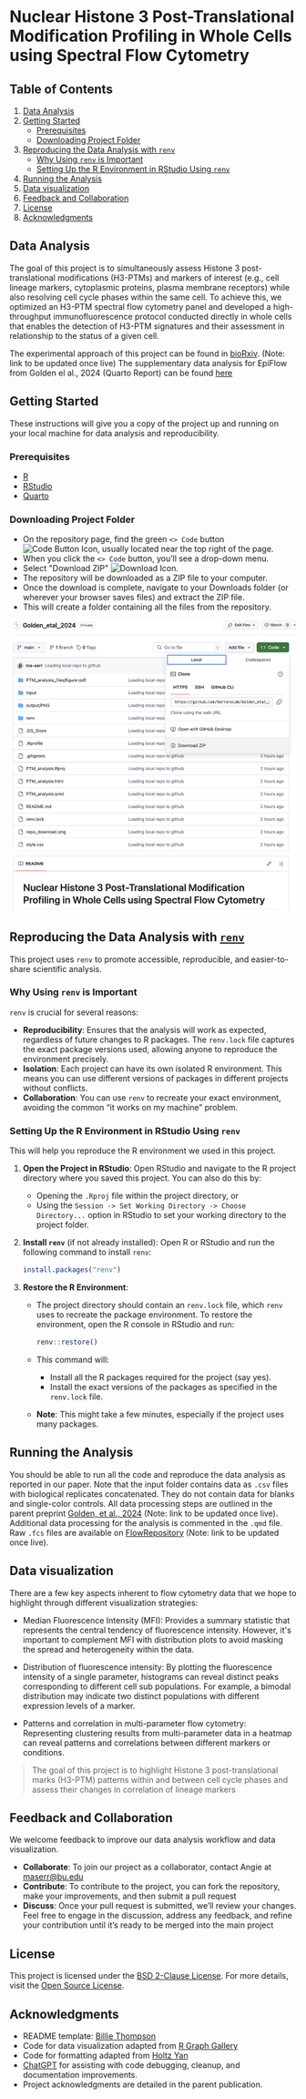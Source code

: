 # Nuclear Histone 3 Post-Translational Modification Profiling in Whole Cells using Spectral Flow Cytometry

## Table of Contents

1.  [Data Analysis](#data-analysis)
2.  [Getting Started](#getting-started)
    -   [Prerequisites](#prerequisites)
    -   [Downloading Project Folder](#downloading-project-folder)
3.  [Reproducing the Data Analysis with `renv`](#reproducing-the-data-analysis-with-renv)
    -   [Why Using `renv` is Important](#why-using-renv-is-important)
    -   [Setting Up the R Environment in RStudio Using `renv`](#setting-up-the-r-environment-in-rstudio-using-renv)
4.  [Running the Analysis](#running-the-analysis)
5.  [Data visualization](#data-visualization)
6.  [Feedback and Collaboration](#feedback-and-collaboration)
7.  [License](#license)
8.  [Acknowledgments](#acknowledgments)

## Data Analysis

The goal of this project is to simultaneously assess Histone 3 post-translational modifications (H3-PTMs) and markers of interest (e.g., cell lineage markers, cytoplasmic proteins, plasma membrane receptors) while also resolving cell cycle phases within the same cell. To achieve this, we optimized an H3-PTM spectral flow cytometry panel and developed a high-throughput immunofluorescence protocol conducted directly in whole cells that enables the detection of H3-PTM signatures and their assessment in relationship to the status of a given cell.

The experimental approach of this project can be found in [bioRxiv](https://www.biorxiv.org/). (Note: link to be updated once live)
The supplementary data analysis for EpiFlow from Golden el al., 2024 (Quarto Report) can be found [here](https://serranolab.github.io/Golden_etal_2024/)

## Getting Started

These instructions will give you a copy of the project up and running on your local machine for data analysis and reproducibility.

### Prerequisites 

-   [R](https://cran.r-project.org/)
-   [RStudio](https://rstudio.com/products/rstudio/download/)
-   [Quarto](https://quarto.org/docs/get-started/)

### Downloading Project Folder

-   On the repository page, find the green `<> Code` button ![Code Button Icon](https://img.icons8.com/material-rounded/16/000000/code.png), usually located near the top right of the page.
-   When you click the `<> Code` button, you’ll see a drop-down menu.
-   Select "Download ZIP" ![Download Icon](https://img.icons8.com/material-outlined/16/000000/download-2.png).
-   The repository will be downloaded as a ZIP file to your computer.
-   Once the download is complete, navigate to your Downloads folder (or wherever your browser saves files) and extract the ZIP file.
-   This will create a folder containing all the files from the repository.

![Screenshot of the repo](repo_download.png)

## Reproducing the Data Analysis with [`renv`](https://rstudio.github.io/renv/) 

This project uses `renv` to promote accessible, reproducible, and easier-to-share scientific analysis.

### Why Using `renv` is Important

`renv` is crucial for several reasons:

-   **Reproducibility**: Ensures that the analysis will work as expected, regardless of future changes to R packages. The `renv.lock` file captures the exact package versions used, allowing anyone to reproduce the environment precisely.
-   **Isolation**: Each project can have its own isolated R environment. This means you can use different versions of packages in different projects without conflicts.
-   **Collaboration**: You can use `renv` to recreate your exact environment, avoiding the common “it works on my machine” problem.

### Setting Up the R Environment in RStudio Using `renv`

This will help you reproduce the R environment we used in this project.

1.  **Open the Project in RStudio**: Open RStudio and navigate to the R project directory where you saved this project. You can also do this by:

    -   Opening the `.Rproj` file within the project directory, or
    -   Using the `Session -> Set Working Directory -> Choose Directory...` option in RStudio to set your working directory to the project folder.

2.  **Install `renv`** (if not already installed): Open R or RStudio and run the following command to install `renv`:

    ``` r
    install.packages("renv")
    ```

3.  **Restore the R Environment**:

    -   The project directory should contain an `renv.lock` file, which `renv` uses to recreate the package environment. To restore the environment, open the R console in RStudio and run:

        ``` r
        renv::restore()
        ```

    -   This command will:

        -   Install all the R packages required for the project (say yes).
        -   Install the exact versions of the packages as specified in the `renv.lock` file.

    -   **Note**: This might take a few minutes, especially if the project uses many packages.

## Running the Analysis 

You should be able to run all the code and reproduce the data analysis as reported in our paper. Note that the input folder contains data as `.csv` files with biological replicates concatenated. They do not contain data for blanks and single-color controls. All data processing steps are outlined in the parent preprint [Golden, et al., 2024](https://www.biorxiv.org/) (Note: link to be updated once live). Additional data processing for the analysis is commented in the `.qmd` file. Raw `.fcs` files are available on [FlowRepository](http://flowrepository.org/) (Note: link to be updated once live).

## Data visualization

There are a few key aspects inherent to flow cytometry data that we hope to highlight through different visualization strategies:

-   Median Fluorescence Intensity (MFI): Provides a summary statistic that represents the central tendency of fluorescence intensity. However, it's important to complement MFI with distribution plots to avoid masking the spread and heterogeneity within the data.

-   Distribution of fluorescence intensity: By plotting the fluorescence intensity of a single parameter, histograms can reveal distinct peaks corresponding to different cell sub populations. For example, a bimodal distribution may indicate two distinct populations with different expression levels of a marker.

-   Patterns and correlation in multi-parameter flow cytometry: Representing clustering results from multi-parameter data in a heatmap can reveal patterns and correlations between different markers or conditions.

> The goal of this project is to highlight Histone 3 post-translational marks (H3-PTM) patterns within and between cell cycle phases and assess their changes in correlation of lineage markers

## Feedback and Collaboration

We welcome feedback to improve our data analysis workflow and data visualization.

-   **Collaborate**: To join our project as a collaborator, contact Angie at [maserr\@bu.edu](mailto:maserr@bu.edu) 
-   **Contribute**: To contribute to the project, you can fork the repository, make your improvements, and then submit a pull request
-   **Discuss**: Once your pull request is submitted, we’ll review your changes. Feel free to engage in the discussion, address any feedback, and refine your contribution until it’s ready to be merged into the main project

## License 

This project is licensed under the [BSD 2-Clause License](LICENSE). For more details, visit the [Open Source License](https://opensource.org/license/bsd-2-clause).

## Acknowledgments

-   README template: [Billie Thompson](https://github.com/PurpleBooth)
-   Code for data visualization adapted from [R Graph Gallery](https://r-graph-gallery.com/)
-   Code for formatting adapted from [Holtz Yan](https://github.com/holtzy)
-   [ChatGPT](https://openai.com) for assisting with code debugging, cleanup, and documentation improvements.
-   Project acknowledgments are detailed in the parent publication.
